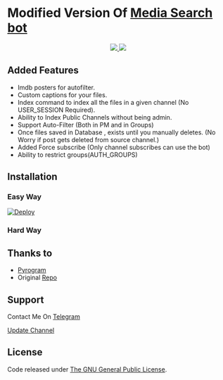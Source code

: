 # Modified Version Of [Media Search bot](https://github.com/MRK-YT/MT-Media-Search-bot)

</a>
</p>
<p align="center">
  <a href="https://github.com/MRK-YT/MT-Media-Search-bot/stargazers">
    <img src="https://img.shields.io/github/stars/MRK-YT/MT-Media-Search-bot?style=social">

  </a>
  
  <a href="https://github.com/MRK-YT/MT-Media-Search-bot/fork">
    <img src="https://img.shields.io/github/forks/MRK-YT/MT-Media-Search-bot?label=Fork&style=social">

  </a>  
</p>

  

## Added Features
* Imdb posters for autofilter.
* Custom captions for your files.
* Index command to index all the files in a given channel (No USER_SESSION Required).
* Ability to Index Public Channels without being admin.
* Support Auto-Filter (Both in PM and in Groups)
* Once files saved in Database , exists until you manually deletes. (No Worry if post gets deleted from source channel.)
* Added Force subscribe (Only channel subscribes can use the bot)
* Ability to restrict groups(AUTH_GROUPS)

## Installation

### Easy Way
[![Deploy](https://www.herokucdn.com/deploy/button.svg)](https://heroku.com/deploy?template=https://github.com/RykerBot/MT-Media-Search-bot)
### Hard Way


## Thanks to 
* [Pyrogram](https://github.com/pyrogram/pyrogram)
* Original [Repo](https://github.com/Mahesh0253/Media-Search-bot)


## Support
Contact Me On [Telegram](https://t.me/subinps_bot)

[Update Channel](https://t.me/Mo_Tech_YT)

## License
Code released under [The GNU General Public License](LICENSE).
